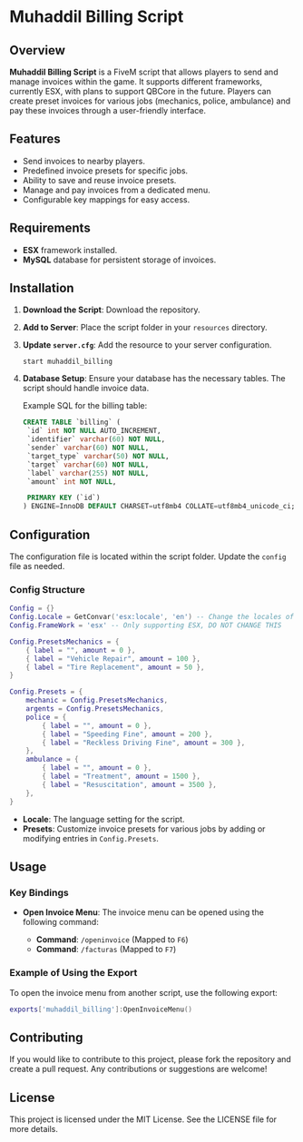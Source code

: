 # Muhaddil Billing Script

## Overview

**Muhaddil Billing Script** is a FiveM script that allows players to send and manage invoices within the game. It supports different frameworks, currently ESX, with plans to support QBCore in the future. Players can create preset invoices for various jobs (mechanics, police, ambulance) and pay these invoices through a user-friendly interface.

## Features

- Send invoices to nearby players.
- Predefined invoice presets for specific jobs.
- Ability to save and reuse invoice presets.
- Manage and pay invoices from a dedicated menu.
- Configurable key mappings for easy access.

## Requirements

- **ESX** framework installed.
- **MySQL** database for persistent storage of invoices.

## Installation

1. **Download the Script**: Download the repository.

2. **Add to Server**: Place the script folder in your `resources` directory.

3. **Update `server.cfg`**: Add the resource to your server configuration.

   ```plaintext
   start muhaddil_billing
   ```

4. **Database Setup**: Ensure your database has the necessary tables. The script should handle invoice data.

   Example SQL for the billing table:

   ```sql
   CREATE TABLE `billing` (
   	`id` int NOT NULL AUTO_INCREMENT,
   	`identifier` varchar(60) NOT NULL,
   	`sender` varchar(60) NOT NULL,
   	`target_type` varchar(50) NOT NULL,
   	`target` varchar(60) NOT NULL,
   	`label` varchar(255) NOT NULL,
   	`amount` int NOT NULL,

   	PRIMARY KEY (`id`)
   ) ENGINE=InnoDB DEFAULT CHARSET=utf8mb4 COLLATE=utf8mb4_unicode_ci;
   ```

## Configuration

The configuration file is located within the script folder. Update the `config` file as needed.

### Config Structure

```lua
Config = {}
Config.Locale = GetConvar('esx:locale', 'en') -- Change the locales of the script
Config.FrameWork = 'esx' -- Only supporting ESX, DO NOT CHANGE THIS

Config.PresetsMechanics = {
    { label = "", amount = 0 },
    { label = "Vehicle Repair", amount = 100 },
    { label = "Tire Replacement", amount = 50 },
}

Config.Presets = {
    mechanic = Config.PresetsMechanics,
    argents = Config.PresetsMechanics,
    police = {
        { label = "", amount = 0 },
        { label = "Speeding Fine", amount = 200 },
        { label = "Reckless Driving Fine", amount = 300 },
    },
    ambulance = {
        { label = "", amount = 0 },
        { label = "Treatment", amount = 1500 },
        { label = "Resuscitation", amount = 3500 },
    },
}
```

- **Locale**: The language setting for the script.
- **Presets**: Customize invoice presets for various jobs by adding or modifying entries in `Config.Presets`.

## Usage

### Key Bindings

- **Open Invoice Menu**: The invoice menu can be opened using the following command:

  - **Command**: `/openinvoice` (Mapped to `F6`)
  - **Command**: `/facturas` (Mapped to `F7`)

### Example of Using the Export

To open the invoice menu from another script, use the following export:

```lua
exports['muhaddil_billing']:OpenInvoiceMenu()
```

## Contributing

If you would like to contribute to this project, please fork the repository and create a pull request. Any contributions or suggestions are welcome!

## License

This project is licensed under the MIT License. See the LICENSE file for more details.
